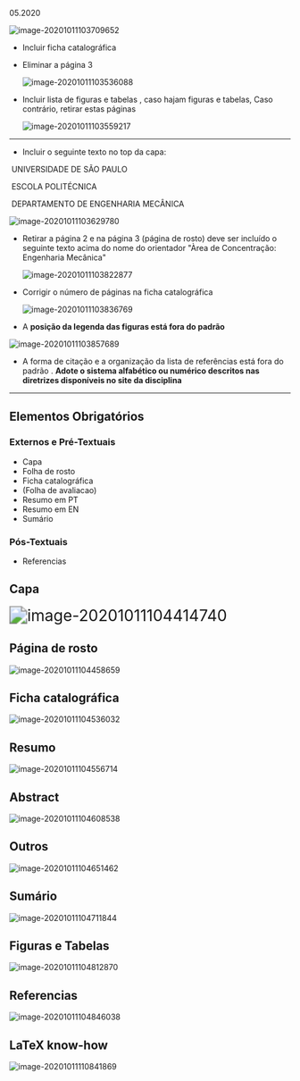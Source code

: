 05.2020

![image-20201011103709652](/home/jonasmmiguel/.config/Typora/typora-user-images/image-20201011103709652.png)

- Incluir ficha catalográfica

- Eliminar a página 3

  ![image-20201011103536088](/home/jonasmmiguel/.config/Typora/typora-user-images/image-20201011103536088.png)

- Incluir lista de figuras e tabelas , caso hajam figuras e tabelas, Caso contrário, retirar estas páginas

  ![image-20201011103559217](/home/jonasmmiguel/.config/Typora/typora-user-images/image-20201011103559217.png)

___



- Incluir o seguinte texto no top da capa:

​          UNIVERSIDADE DE SÃO PAULO

​              ESCOLA POLITÉCNICA

​       DEPARTAMENTO DE ENGENHARIA MECÂNICA

![image-20201011103629780](/home/jonasmmiguel/.config/Typora/typora-user-images/image-20201011103629780.png)

- Retirar a página 2 e na página 3 (página de rosto) deve ser incluído o seguinte texto acima do nome do orientador "Àrea de Concentração: Engenharia  Mecânica" 

  ![image-20201011103822877](/home/jonasmmiguel/.config/Typora/typora-user-images/image-20201011103822877.png)

- Corrigir o número de páginas na ficha catalográfica

  ![image-20201011103836769](/home/jonasmmiguel/.config/Typora/typora-user-images/image-20201011103836769.png)

- A **posição da legenda das figuras está fora do padrão**

![image-20201011103857689](/home/jonasmmiguel/.config/Typora/typora-user-images/image-20201011103857689.png)

- A forma de citação e a organização da lista de referências está fora do  padrão . **Adote o sistema alfabético ou numérico descritos nas diretrizes disponíveis no site da disciplina**

___

## Elementos Obrigatórios

### Externos e Pré-Textuais

- Capa
- Folha de rosto
- Ficha catalográfica
- (Folha de avaliacao)
- Resumo em PT
- Resumo em EN
- Sumário

### Pós-Textuais

- Referencias 

## Capa

<img src="/home/jonasmmiguel/.config/Typora/typora-user-images/image-20201011104414740.png" alt="image-20201011104414740" style="zoom: 200%;" />

## Página de rosto

![image-20201011104458659](/home/jonasmmiguel/.config/Typora/typora-user-images/image-20201011104458659.png)

## Ficha catalográfica

![image-20201011104536032](/home/jonasmmiguel/.config/Typora/typora-user-images/image-20201011104536032.png)

## Resumo

![image-20201011104556714](/home/jonasmmiguel/.config/Typora/typora-user-images/image-20201011104556714.png)

## Abstract

![image-20201011104608538](/home/jonasmmiguel/.config/Typora/typora-user-images/image-20201011104608538.png)

## Outros

![image-20201011104651462](/home/jonasmmiguel/.config/Typora/typora-user-images/image-20201011104651462.png)

## Sumário 

![image-20201011104711844](/home/jonasmmiguel/.config/Typora/typora-user-images/image-20201011104711844.png)

## Figuras e Tabelas

![image-20201011104812870](/home/jonasmmiguel/.config/Typora/typora-user-images/image-20201011104812870.png)

## Referencias

![image-20201011104846038](/home/jonasmmiguel/.config/Typora/typora-user-images/image-20201011104846038.png)

## LaTeX know-how

![image-20201011110841869](/home/jonasmmiguel/.config/Typora/typora-user-images/image-20201011110841869.png)